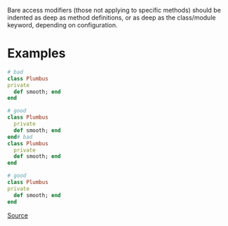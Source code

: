 
Bare access modifiers (those not applying to specific methods) should be
indented as deep as method definitions, or as deep as the class/module
keyword, depending on configuration.

# Examples

```ruby
# bad
class Plumbus
private
  def smooth; end
end

# good
class Plumbus
  private
  def smooth; end
end# bad
class Plumbus
  private
  def smooth; end
end

# good
class Plumbus
private
  def smooth; end
end
```

[Source](http://www.rubydoc.info/gems/rubocop/RuboCop/Cop/Layout/AccessModifierIndentation)
